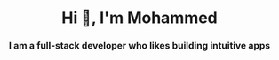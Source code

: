 <h1 align="center">Hi 👋, I'm Mohammed</h1>
<h3 align="center">I am a full-stack developer who likes building intuitive apps</h3>
